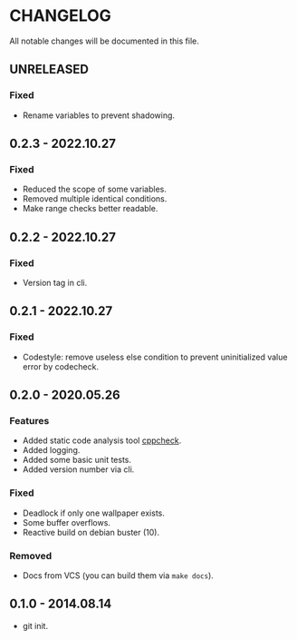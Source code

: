 # CHANGELOG

All notable changes will be documented in this file.

<!-- markdownlint-disable MD013 MD024 -->

## UNRELEASED

### Fixed

- Rename variables to prevent shadowing.

## 0.2.3 - 2022.10.27

### Fixed

- Reduced the scope of some variables.
- Removed multiple identical conditions.
- Make range checks better readable.

## 0.2.2 - 2022.10.27

### Fixed

- Version tag in cli.

## 0.2.1 - 2022.10.27

### Fixed

- Codestyle: remove useless else condition to prevent uninitialized value error by codecheck.

## 0.2.0 - 2020.05.26

### Features

- Added static code analysis tool [cppcheck](https://github.com/danmar/cppcheck).
- Added logging.
- Added some basic unit tests.
- Added version number via cli.

### Fixed

- Deadlock if only one wallpaper exists.
- Some buffer overflows.
- Reactive build on debian buster (10).

### Removed

- Docs from VCS (you can build them via `make docs`).

## 0.1.0 - 2014.08.14

- git init.

<!-- markdownlint-enable MD013 MD024 -->
